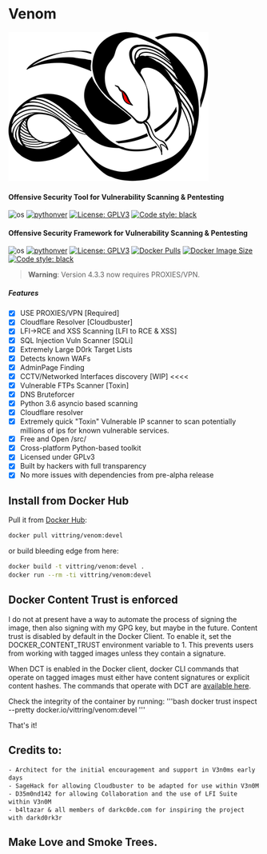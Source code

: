 # Venom

![venom](../venom.png)

#### Offensive Security Tool for Vulnerability Scanning & Pentesting

![os](https://img.shields.io/badge/OS-Linux,%20Windows-green.svg)
[![pythonver](https://img.shields.io/badge/python-3.6%2B-green.svg)](https://www.python.org/downloads/release/python-3614)
[![License: GPLV3](https://img.shields.io/badge/License-GPLv3-green.svg)](https://www.gnu.org/licenses/gpl-3.0)
[![Code style: black](https://img.shields.io/badge/code%20style-black-000000.svg)](https://github.com/psf/black)

#### Offensive Security Framework for Vulnerability Scanning & Pentesting

![os](https://img.shields.io/badge/OS-Linux,%20Windows-green.svg)
[![pythonver](https://img.shields.io/badge/python-3.6%2B-green.svg)](https://www.python.org/downloads/release/python-3614)
[![License: GPLV3](https://img.shields.io/badge/License-GPLv3-green.svg)](https://www.gnu.org/licenses/gpl-3.0)
[![Docker Pulls](https://img.shields.io/docker/pulls/vittring/venom.svg)](https://hub.docker.com/r/vittring/venom/)
[![Docker Image Size](https://img.shields.io/docker/image-size/vittring/venom.svg?sort=date)](https://hub.docker.com/r/vittring/venom/)
[![Code style: black](https://img.shields.io/badge/code%20style-black-000000.svg)](https://github.com/psf/black)

> **Warning**: Version 4.3.3 now requires PROXIES/VPN.

##### Features

- [x] USE PROXIES/VPN [Required]
- [x] Cloudflare Resolver [Cloudbuster]
- [x] LFI->RCE and XSS Scanning [LFI to RCE & XSS]
- [x] SQL Injection Vuln Scanner [SQLi]
- [x] Extremely Large D0rk Target Lists
- [x] Detects known WAFs
- [x] AdminPage Finding
- [x] CCTV/Networked Interfaces discovery [WIP] <<<<
- [x] Vulnerable FTPs Scanner [Toxin]
- [x] DNS Bruteforcer
- [x] Python 3.6 asyncio based scanning
- [x] Cloudflare resolver
- [x] Extremely quick "Toxin" Vulnerable IP scanner to scan potentially millions of ips for known vulnerable services.
- [x] Free and Open /src/
- [x] Cross-platform Python-based toolkit
- [x] Licensed under GPLv3
- [x] Built by hackers with full transparency
- [x] No more issues with dependencies from pre-alpha release

## Install from Docker Hub

Pull it from [Docker Hub](https://hub.docker.com/repository/docker/vittring/venom):

```bash
docker pull vittring/venom:devel
```

or build bleeding edge from here:

```bash
docker build -t vittring/venom:devel .
docker run --rm -ti vittring/venom:devel
```

## Docker Content Trust is enforced

I do not at present have a way to automate the process of signing the image, then
also signing with my GPG key, but maybe in the future. Content trust is disabled by
default in the Docker Client. To enable it, set the DOCKER_CONTENT_TRUST environment
variable to 1. This prevents users from working with tagged images unless they contain
a signature.

When DCT is enabled in the Docker client, docker CLI commands that operate on tagged
images must either have content signatures or explicit content hashes. The commands
that operate with DCT are [available here](https://docs.docker.com/engine/security/trust/).

Check the integrity of the container by running:
'''bash
docker trust inspect --pretty docker.io/vittring/venom:devel
'''

That's it!

## Credits to:

    - Architect for the initial encouragement and support in V3n0ms early days
    - SageHack for allowing Cloudbuster to be adapted for use within V3n0M
    - D35m0nd142 for allowing Collaboration and the use of LFI Suite within V3n0M
    - b4ltazar & all members of darkc0de.com for inspiring the project with darkd0rk3r

## Make Love and Smoke Trees.

